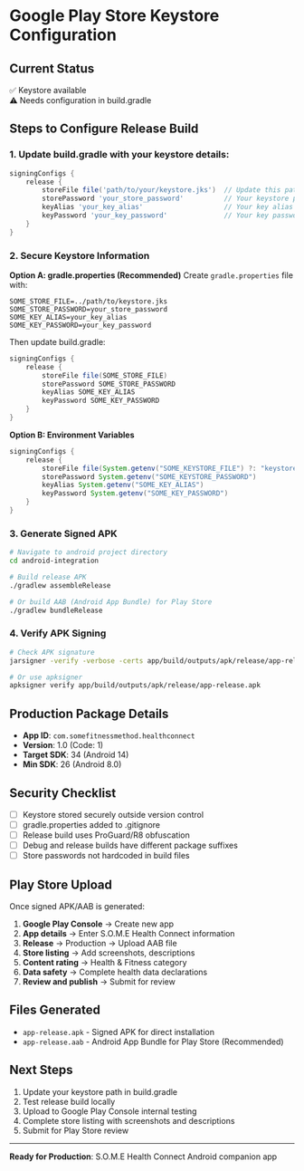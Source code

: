 # Google Play Store Keystore Configuration

## Current Status
✅ Keystore available  
⚠️ Needs configuration in build.gradle

## Steps to Configure Release Build

### 1. Update build.gradle with your keystore details:

```gradle
signingConfigs {
    release {
        storeFile file('path/to/your/keystore.jks')  // Update this path
        storePassword 'your_store_password'          // Your keystore password
        keyAlias 'your_key_alias'                    // Your key alias
        keyPassword 'your_key_password'              // Your key password
    }
}
```

### 2. Secure Keystore Information

**Option A: gradle.properties (Recommended)**
Create `gradle.properties` file with:
```
SOME_STORE_FILE=../path/to/keystore.jks
SOME_STORE_PASSWORD=your_store_password
SOME_KEY_ALIAS=your_key_alias  
SOME_KEY_PASSWORD=your_key_password
```

Then update build.gradle:
```gradle
signingConfigs {
    release {
        storeFile file(SOME_STORE_FILE)
        storePassword SOME_STORE_PASSWORD
        keyAlias SOME_KEY_ALIAS
        keyPassword SOME_KEY_PASSWORD
    }
}
```

**Option B: Environment Variables**
```gradle
signingConfigs {
    release {
        storeFile file(System.getenv("SOME_KEYSTORE_FILE") ?: "keystore.jks")
        storePassword System.getenv("SOME_KEYSTORE_PASSWORD")
        keyAlias System.getenv("SOME_KEY_ALIAS")
        keyPassword System.getenv("SOME_KEY_PASSWORD")
    }
}
```

### 3. Generate Signed APK

```bash
# Navigate to android project directory
cd android-integration

# Build release APK
./gradlew assembleRelease

# Or build AAB (Android App Bundle) for Play Store
./gradlew bundleRelease
```

### 4. Verify APK Signing

```bash
# Check APK signature
jarsigner -verify -verbose -certs app/build/outputs/apk/release/app-release.apk

# Or use apksigner
apksigner verify app/build/outputs/apk/release/app-release.apk
```

## Production Package Details

- **App ID**: `com.somefitnessmethod.healthconnect`
- **Version**: 1.0 (Code: 1)
- **Target SDK**: 34 (Android 14)
- **Min SDK**: 26 (Android 8.0)

## Security Checklist

- [ ] Keystore stored securely outside version control
- [ ] gradle.properties added to .gitignore
- [ ] Release build uses ProGuard/R8 obfuscation
- [ ] Debug and release builds have different package suffixes
- [ ] Store passwords not hardcoded in build files

## Play Store Upload

Once signed APK/AAB is generated:

1. **Google Play Console** → Create new app
2. **App details** → Enter S.O.M.E Health Connect information
3. **Release** → Production → Upload AAB file
4. **Store listing** → Add screenshots, descriptions
5. **Content rating** → Health & Fitness category
6. **Data safety** → Complete health data declarations
7. **Review and publish** → Submit for review

## Files Generated

- `app-release.apk` - Signed APK for direct installation
- `app-release.aab` - Android App Bundle for Play Store (Recommended)

## Next Steps

1. Update your keystore path in build.gradle
2. Test release build locally
3. Upload to Google Play Console internal testing
4. Complete store listing with screenshots and descriptions
5. Submit for Play Store review

---

**Ready for Production**: S.O.M.E Health Connect Android companion app